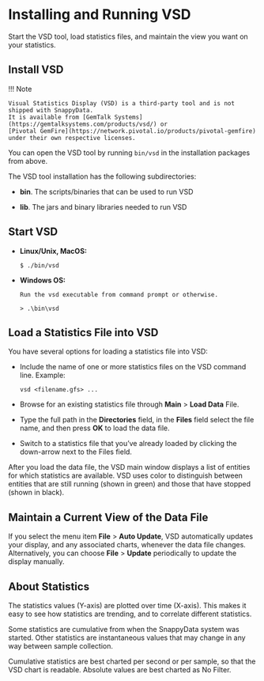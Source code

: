 # Installing and Running VSD

Start the VSD tool, load statistics files, and maintain the view you want on your statistics.

<a id="install-vsd"></a>
## Install VSD

!!! Note

	Visual Statistics Display (VSD) is a third-party tool and is not shipped with SnappyData.
    It is available from [GemTalk Systems](https://gemtalksystems.com/products/vsd/) or
    [Pivotal GemFire](https://network.pivotal.io/products/pivotal-gemfire) under their own respective licenses.

You can open the VSD tool by running `bin/vsd` in the installation packages from above.

The VSD tool installation has the following subdirectories:

-   **bin**. The scripts/binaries that can be used to run VSD

-   **lib**. The jars and binary libraries needed to run VSD

<a id="start-vsd"></a>

## Start VSD

-   **Linux/Unix, MacOS:**

    ```pre
    $ ./bin/vsd
    ```

-   **Windows OS:**

    ```pre
    Run the vsd executable from command prompt or otherwise.

    > .\bin\vsd
    ```

<a id="statistics-vsd"></a>

## Load a Statistics File into VSD

You have several options for loading a statistics file into VSD:

-   Include the name of one or more statistics files on the VSD command line. Example:

    ```pre
    vsd <filename.gfs> ...
    ```

-   Browse for an existing statistics file through **Main** > **Load Data** File.
-   Type the full path in the **Directories** field, in the **Files** field select the file name, and then press **OK** to load the data file.
-   Switch to a statistics file that you’ve already loaded by clicking the down-arrow next to the Files field.

After you load the data file, the VSD main window displays a list of entities for which statistics are available. VSD uses color to distinguish between entities that are still running (shown in green) and those that have stopped (shown in black).

<a id="current-view-datafile"></a>
## Maintain a Current View of the Data File

If you select the menu item **File** > **Auto Update**, VSD automatically updates your display, and any associated charts, whenever the data file changes. Alternatively, you can choose **File** > **Update** periodically to update the display manually.

<a id="about-statistics"></a>

## About Statistics

The statistics values (Y-axis) are plotted over time (X-axis). This makes it easy to see how statistics are trending, and to correlate different statistics.

Some statistics are cumulative from when the SnappyData system was started. Other statistics are instantaneous values that may change in any way between sample collection.

Cumulative statistics are best charted per second or per sample, so that the VSD chart is readable. Absolute values are best charted as No Filter.
